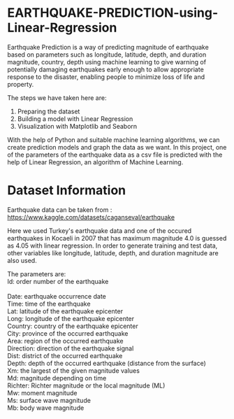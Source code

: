 # EARTHQUAKE-PREDICTION-using-Linear-Regression
Earthquake Prediction is a way of predicting magnitude of earthquake based on parameters such as longitude, latitude, depth, and duration magnitude, country, depth using machine learning to give warning of potentially damaging earthquakes early enough to allow appropriate response to the disaster, enabling people to minimize loss of life and property.

The steps we have taken here are:<br />
1. Preparing the dataset<br />
2. Building a model with Linear Regression<br />
3. Visualization with Matplotlib and Seaborn<br />

With the help of Python and suitable machine learning algorithms, we can create prediction models and graph the data as we want. In this project, one of the parameters of the earthquake data as a csv file is predicted with the help of Linear Regression, an algorithm of Machine Learning.

# Dataset Information
Earthquake data can be taken from :<br />
https://www.kaggle.com/datasets/caganseval/earthquake

Here we used Turkey's earthquake data and one of the occured earthquakes in Kocaeli in 2007 that has maximum magnitude 4.0 is guessed as 4.05 with linear regression. In order to generate training and test data, other variables like longitude, latitude, depth, and duration magnitude are also used.<br />

The parameters are:<br />
Id: order number of the earthquake<br /><br />
Date: earthquake occurrence date<br />
Time: time of the earthquake<br />
Lat: latitude of the earthquake epicenter<br />
Long: longitude of the earthquake epicenter<br />
Country: country of the earthquake epicenter<br />
City: province of the occurred earthquake<br />
Area: region of the occurred earthquake<br />
Direction: direction of the earthquake signal<br />
Dist: district of the occurred earthquake<br />
Depth: depth of the occurred earthquake (distance from the surface)<br />
Xm: the largest of the given magnitude values<br />
Md: magnitude depending on time<br />
Richter: Richter magnitude or the local magnitude (ML)<br />
Mw: moment magnitude<br />
Ms: surface wave magnitude<br />
Mb: body wave magnitude<br />
